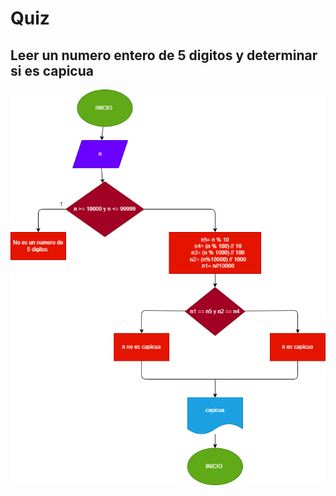 # Quiz
## Leer un numero entero de 5 digitos y determinar si es capicua 

![Diagrama de flujo](diagrama.png "Diagrama de flujo") 